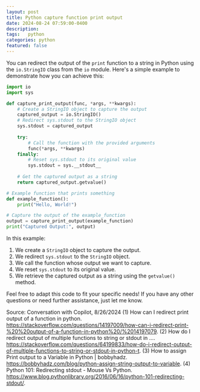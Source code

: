 ```yaml
---
layout: post
title: Python capture function print output     
date: 2024-08-24 07:59:00-0400
description:  
tags:   python 
categories: python
featured: false
---
```



You can redirect the output of the `print` function to a string in Python using the `io.StringIO` class from the `io` module. Here's a simple example to demonstrate how you can achieve this:

```python
import io
import sys

def capture_print_output(func, *args, **kwargs):
    # Create a StringIO object to capture the output
    captured_output = io.StringIO()
    # Redirect sys.stdout to the StringIO object
    sys.stdout = captured_output
    
    try:
        # Call the function with the provided arguments
        func(*args, **kwargs)
    finally:
        # Reset sys.stdout to its original value
        sys.stdout = sys.__stdout__
    
    # Get the captured output as a string
    return captured_output.getvalue()

# Example function that prints something
def example_function():
    print("Hello, World!")

# Capture the output of the example_function
output = capture_print_output(example_function)
print("Captured Output:", output)
```

In this example:
1. We create a `StringIO` object to capture the output.
2. We redirect `sys.stdout` to the `StringIO` object.
3. We call the function whose output we want to capture.
4. We reset `sys.stdout` to its original value.
5. We retrieve the captured output as a string using the `getvalue()` method.

Feel free to adapt this code to fit your specific needs! If you have any other questions or need further assistance, just let me know.

Source: Conversation with Copilot, 8/26/2024
(1) How can I redirect print output of a function in python. https://stackoverflow.com/questions/14197009/how-can-i-redirect-print-%20%20output-of-a-function-in-python%20/%2014197079.
(2) How do I redirect output of multiple functions to string or stdout in .... https://stackoverflow.com/questions/64199833/how-do-i-redirect-output-of-multiple-functions-to-string-or-stdout-in-python-t.
(3) How to assign Print output to a Variable in Python | bobbyhadz. https://bobbyhadz.com/blog/python-assign-string-output-to-variable.
(4) Python 101: Redirecting stdout - Mouse Vs Python. https://www.blog.pythonlibrary.org/2016/06/16/python-101-redirecting-stdout/.
